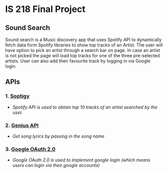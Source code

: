 # IS 218 Final Project

## Sound Search
Sound search is a Music discovery app that uses Spotify API to dynamically fetch data form Spotify libraries to show top tracks of an Artist. The user will have option to pick an artist through a search bar on page. In case an artist is not picked the page will load top tracks for one of the three pre-selected artists.
User can also add their favourite track by logging in via Google login.

## APIs

  ### 1. [Soptigy](https://developer.spotify.com/documentation/general/guides/)
  + *Spotify API is used to obtain top 10 tracks of an artist searched by the user.*
  
  ### 2. [Genius API](https://docs.genius.com/#search-h2)
  
  + *Get song lyrics by passing in the song name*

 ### 3. [Google OAuth 2.0](https://developers.google.com/identity/protocols/oauth2)

  + *Google OAuth 2.0 is used to implement google login (which means users can login via their google accounts)*
